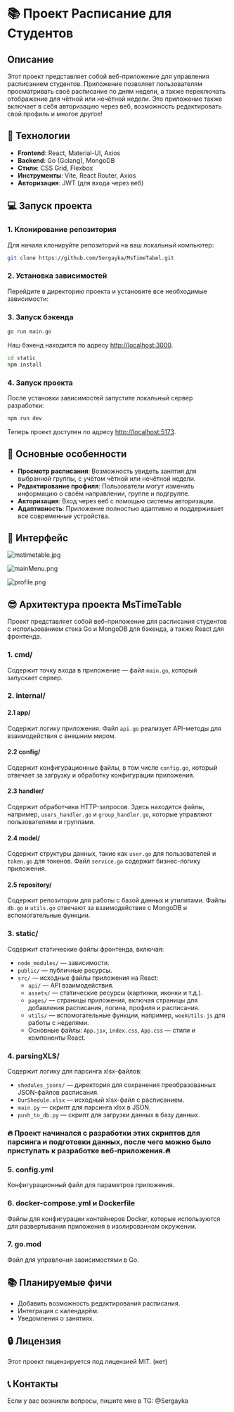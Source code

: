 
# 📚 **Проект Расписание для Студентов**

## Описание
Этот проект представляет собой веб-приложение для управления расписанием студентов. Приложение позволяет пользователям просматривать своё расписание по дням недели, а также переключать отображение для чётной или нечётной недели. Это приложение также включает в себя авторизацию через веб, возможность редактировать свой профиль и многое другое!

## 🔧 **Технологии**
- **Frontend**: React, Material-UI, Axios
- **Backend**: Go (Golang), MongoDB
- **Стили**: CSS Grid, Flexbox
- **Инструменты**: Vite, React Router, Axios
- **Авторизация**: JWT (для входа через веб)

## 💻 **Запуск проекта**

### 1. Клонирование репозитория
Для начала клонируйте репозиторий на ваш локальный компьютер:

```bash
git clone https://github.com/Sergayka/MsTimeTabel.git
```

### 2. Установка зависимостей
Перейдите в директорию проекта и установите все необходимые зависимости:

### 3. Запуск бэкенда

```bash
go run main.go
```
Наш бэкенд находится по адресу [http://localhost:3000](http://localhost:3000).

```bash
cd static
npm install
```

### 4. Запуск проекта
После установки зависимостей запустите локальный сервер разработки:

```bash
npm run dev
```

Теперь проект доступен по адресу [http://localhost:5173](http://localhost:5173).


## 🚀 **Основные особенности**
- **Просмотр расписания**: Возможность увидеть занятия для выбранной группы, с учётом чётной или нечётной недели.
- **Редактирование профиля**: Пользователи могут изменить информацию о своём направлении, группе и подгруппе.
- **Авторизация**: Вход через веб с помощью системы авторизации.
- **Адаптивность**: Приложение полностью адаптивно и поддерживает все современные устройства.

## 📸 **Интерфейс**
![mstimetable.jpg](https://github.com/Sergayka/MsTimeTabel/blob/master/mstimetable.jpg?raw=true)

![mainMenu.png](https://github.com/Sergayka/MsTimeTabel/blob/master/mainMenu.png?raw=true)

![profile.png](https://github.com/Sergayka/MsTimeTabel/blob/master/profile.png?raw=true)

## 😎 **Архитектура проекта MsTimeTable**

Проект представляет собой веб-приложение для расписания студентов с использованием стека Go и MongoDB для бэкенда, а также React для фронтенда.

### 1. cmd/
Содержит точку входа в приложение — файл `main.go`, который запускает сервер.

### 2. internal/
#### 2.1 app/
Содержит логику приложения. Файл `api.go` реализует API-методы для взаимодействия с внешним миром.

#### 2.2 config/
Содержит конфигурационные файлы, в том числе `config.go`, который отвечает за загрузку и обработку конфигурации приложения.

#### 2.3 handler/
Содержит обработчики HTTP-запросов. Здесь находятся файлы, например, `users_handler.go` и `group_handler.go`, которые управляют пользователями и группами.

#### 2.4 model/
Содержит структуры данных, такие как `user.go` для пользователей и `token.go` для токенов. Файл `service.go` содержит бизнес-логику приложения.

#### 2.5 repository/
Содержит репозитории для работы с базой данных и утилитами. Файлы `db.go` и `utils.go` отвечают за взаимодействие с MongoDB и вспомогательные функции.

### 3. static/
Содержит статические файлы фронтенда, включая:
- `node_modules/` — зависимости.
- `public/` — публичные ресурсы.
- `src/` — исходные файлы приложения на React:
    - `api/` — API взаимодействия.
    - `assets/` — статические ресурсы (картинки, иконки и т.д.).
    - `pages/` — страницы приложения, включая страницы для добавления расписания, логина, профиля и расписания.
    - `utils/` — вспомогательные функции, например, `weekUtils.js` для работы с неделями.
    - Основные файлы: `App.jsx`, `index.css`, `App.css` — стили и компоненты React.

### 4. parsingXLS/
Содержит логику для парсинга xlsx-файлов:
- `shedules_jsons/` — директория для сохранения преобразованных JSON-файлов расписания.
- `OurShedule.xlsx` — исходный xlsx-файл с расписанием.
- `main.py` — скрипт для парсинга xlsx в JSON.
- `push_to_db.py` — скрипт для загрузки данных в базу данных.

### 🔥  Проект начинался с разработки этих скриптов для парсинга и подготовки данных, после чего можно было приступать к разработке веб-приложения.🔥


### 5. config.yml
Конфигурационный файл для параметров приложения.

### 6. docker-compose.yml и Dockerfile
Файлы для конфигурации контейнеров Docker, которые используются для развертывания приложения в изолированном окружении.

### 7. go.mod
Файл для управления зависимостями в Go.


## 📚 **Планируемые фичи**
- Добавить возможность редактирования расписания.
- Интеграция с календарём.
- Уведомления о занятиях.

## 🔒 **Лицензия**
Этот проект лицензируется под лицензией MIT. (нет)

## 📞 **Контакты**
Если у вас возникли вопросы, пишите мне в TG: @Sergayka